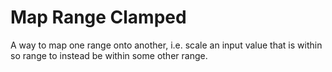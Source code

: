 # Map Range Clamped
A way to map one range onto another, i.e. scale an input value that is within so range to instead be within some other range.